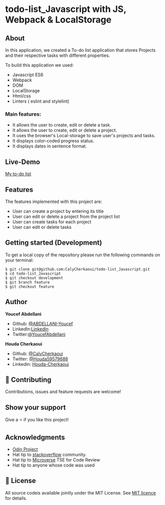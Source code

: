 # todo-list_Javascript with JS, Webpack & LocalStorage 

## About

In this application, we created a To-do list application that stores Projects and their respective tasks with different properties.

To build this application we used:

- Javascript ES6
- Webpack
- DOM
- LocalStorage
- Html/css
- Linters ( eslint and stylelint)

### Main features:
- It allows the user to create, edit or delete a task.
-	It allows the user to create, edit or delete a project.
-	It uses the browser's Local-storage to save user's projects and tasks.
-	It displays color-coded progress status.
-	It displays dates in sentence format.

## Live-Demo

[My to-do list](https://calycherkaoui.github.io/todo-list_Javascript/)

## Features

The features implemented with this project are:
- User can create a project by entering its title
- User can edit or delete a project from the project list
- User can create tasks for each project
- User can edit or delete tasks
## Getting started (Development)

To get a local copy of the repository please run the following commands on your terminal:

```
$ git clone git@github.com:CalyCherkaoui/todo-list_Javascript.git
$ cd todo-list_Javascript
$ git checkout development
$ git branch feature
$ git checkout feature
```

## Author

**Youcef Abdellani**

- Github: [@ABDELLANI-Youcef](https://github.com/ABDELLANI-Youcef)
- LinkedIn:[LinkedIn](linkedin.com/in/youcef-abdellani)
- Twitter:[@YoucefAbdellani](https://twitter.com/YoucefAbdellani)

**Houda Cherkaoui**

- Github: [@CalyCherkaoui](https://github.com/CalyCherkaoui)
- Twitter: [@Houda59579688](https://twitter.com/Houda59579688)
- Linkedin: [Houda-Cherkaoui](https://www.linkedin.com/in/houda-cherkaoui-64106395/)

## 🤝 Contributing

Contributions, issues and feature requests are welcome!

## Show your support

Give a ⭐️ if you like this project!

## Acknowledgments

- [Odin Project](https://www.theodinproject.com/courses/javascript/lessons/todo-list)
- Hat tip to [stackoverflow](https://stackoverflow.com) community.
- Hat tip to [Microverse](https://www.microverse.org/) TSE for Code Review
- Hat tip to anyone whose code was used

## 📝 License

All source codeis available jointly under the MIT License.
See [MIT licence]() for details.
